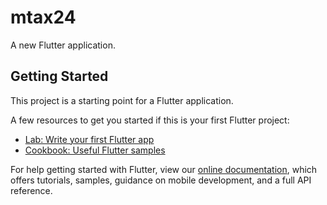 # mtax24

A new Flutter application.

## Getting Started

This project is a starting point for a Flutter application.

A few resources to get you started if this is your first Flutter project:
 
- [Lab: Write your first Flutter app](https://flutter.dev/docs/get-started/codelab)
- [Cookbook: Useful Flutter samples](https://flutter.dev/docs/cookbook)

For help getting started with Flutter, view our
[online documentation](https://flutter.dev/docs), which offers tutorials,
samples, guidance on mobile development, and a full API reference.
